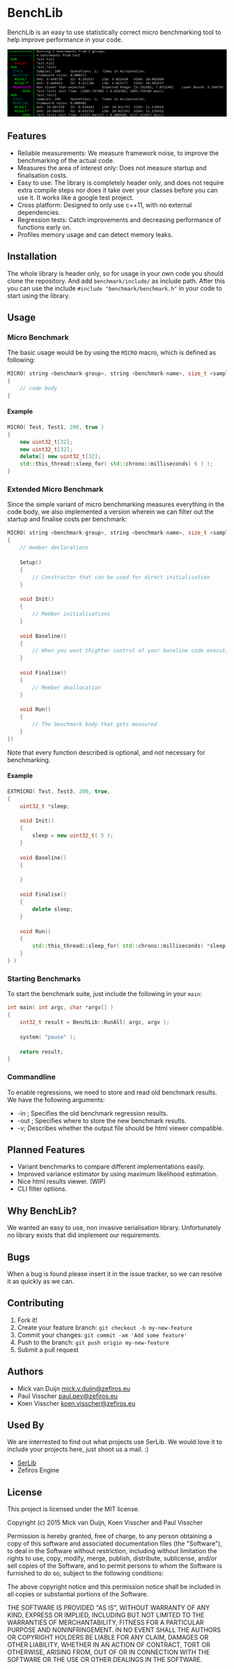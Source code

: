 # BenchLib
BenchLib is an easy to use statistically correct micro benchmarking tool to help improve performance in your code.

![Screen Shot](docs/results.png)

## Features
* Reliable measurements: We measure framework noise, to improve the benchmarking of the actual code.
* Measures the area of interest only: Does not measure startup and finalisation costs.
* Easy to use: The library is completely header only, and does not require extra compile steps nor does it take over
  your classes before you can use it. It works like a google test project.
* Cross platform: Designed to only use c++11, with no external dependencies.
* Regression tests: Catch improvements and decreasing performance of functions early on.
* Profiles memory usage and can detect memory leaks.

## Installation
The whole library is header only, so for usage in your own code you should clone the repository. And add `benchmark/include/` as include path.
After this you can use the include `#include "benchmark/benchmark.h"` in your code to start using the library.

## Usage

### Micro Benchmark
The basic usage would be by using the `MICRO` macro, which is defined as following:

```C++
MICRO( string <benchmark-group>, string <benchmark-name>, size_t <sample-count>, bool <memoryProfiling> )
{
	// code body
}
```

#### Example

```C++
MICRO( Test, Test1, 200, true )
{
    new uint32_t[32];
    new uint32_t[32];
    delete[] new uint32_t[32];
    std::this_thread::sleep_for( std::chrono::milliseconds( 6 ) );
}
```

### Extended Micro Benchmark
Since the simple variant of micro benchmarking measures everything in the code body, we also implemented a version
wherein we can filter out the startup and finalise costs per benchmark:

```C++
MICRO( string <benchmark-group>, string <benchmark-name>, size_t <sample-count>, bool <memoryProfiling>,
{
	// member declarations
	
	Setup()
	{
		// Constructor that can be used for direct initialisation
	}
	
	void Init()
	{
		// Member initialisations
	}
	
	void Baseline()
	{
		// When you want thighter control of your baseline code execution
	}
	
	void Finalise()
	{
		// Member deallocation
	}
	
	void Run()
	{
		// The benchmark body that gets measured
	}
})
```
Note that every function described is optional, and not necessary for benchmarking.

#### Example
```C++
EXTMICRO( Test, Test3, 200, true,
{
    uint32_t *sleep;

    void Init()
    {
        sleep = new uint32_t( 5 );
    }

    void Baseline()
    {

    }

    void Finalise()
    {
        delete sleep;
    }

    void Run()
    {
        std::this_thread::sleep_for( std::chrono::milliseconds( *sleep ) );
    }
} )
```

### Starting Benchmarks
To start the benchmark suite, just include the following in your `main`:

```C++
int main( int argc, char *argv[] )
{
    int32_t result = BenchLib::RunAll( argc, argv );

    system( "pause" );

    return result;
}
```

### Commandline
To enable regressions, we need to store and read old benchmark results. We have the following arguments:

* -in <file>; Specifies the old benchmark regression results.
* -out <file>; Specifies where to store the new benchmark results.
* -v; Describes whether the output file should be html viewer compatible.

## Planned Features
* Variant benchmarks to compare different implementations easily.
* Improved variance estimator by using maximum likelihood estimation.
* Nice html results viewer. (WIP)
* CLI filter options.

## Why BenchLib?
We wanted an easy to use, non invasive serialisation library. Unfortunately no library exists that did implement
our requirements.

## Bugs
When a bug is found please insert it in the issue tracker, so we can resolve it as quickly as we can.

## Contributing
1. Fork it!
2. Create your feature branch: `git checkout -b my-new-feature`
3. Commit your changes: `git commit -am 'Add some feature'`
4. Push to the branch: `git push origin my-new-feature`
5. Submit a pull request

## Authors
* Mick van Duijn <mick.v.duijn@zefiros.eu>
* Paul Visscher <paul.pev@zefiros.eu>
* Koen Visscher <koen.visscher@zefiros.eu>

## Used By
We are interrested to find out what projects use SerLib. We would love it to include your projects here, 
just shoot us a mail. :)
 
* [SerLib](https://github.com/Zefiros-Software/SerLib)
* Zefiros Engine

## License
This project is licensed under the MIT license.

Copyright (c) 2015 Mick van Duijn, Koen Visscher and Paul Visscher

Permission is hereby granted, free of charge, to any person obtaining a copy
of this software and associated documentation files (the "Software"), to deal
in the Software without restriction, including without limitation the rights
to use, copy, modify, merge, publish, distribute, sublicense, and/or sell
copies of the Software, and to permit persons to whom the Software is
furnished to do so, subject to the following conditions:

The above copyright notice and this permission notice shall be included in
all copies or substantial portions of the Software.

THE SOFTWARE IS PROVIDED "AS IS", WITHOUT WARRANTY OF ANY KIND, EXPRESS OR
IMPLIED, INCLUDING BUT NOT LIMITED TO THE WARRANTIES OF MERCHANTABILITY,
FITNESS FOR A PARTICULAR PURPOSE AND NONINFRINGEMENT. IN NO EVENT SHALL THE
AUTHORS OR COPYRIGHT HOLDERS BE LIABLE FOR ANY CLAIM, DAMAGES OR OTHER
LIABILITY, WHETHER IN AN ACTION OF CONTRACT, TORT OR OTHERWISE, ARISING FROM,
OUT OF OR IN CONNECTION WITH THE SOFTWARE OR THE USE OR OTHER DEALINGS IN
THE SOFTWARE.
